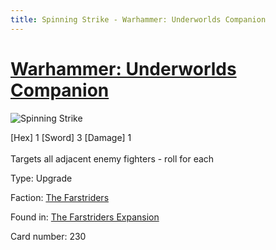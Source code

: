 ```yaml
---
title: Spinning Strike - Warhammer: Underworlds Companion
---
```


# [Warhammer: Underworlds Companion](https://guidokessels.github.io/wh-underworlds)

  

![Spinning Strike](https://warhammerunderworlds.com/wp-content/uploads/sites/6/2018/03/230_ENG.png)

<div class="whu-weapon">[Hex] 1 [Sword] 3 [Damage] 1</div><br /> Targets all adjacent enemy fighters - roll for each

Type: Upgrade

Faction: [The Farstriders](https://guidokessels.github.io/wh-underworlds/factions/the-farstriders)

Found in: [The Farstriders Expansion](https://guidokessels.github.io/wh-underworlds/locations/the-farstriders-expansion)

Card number: 230

